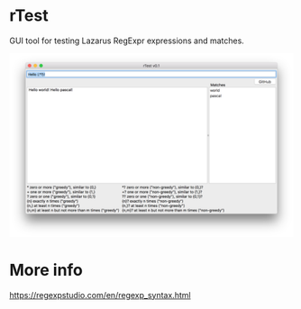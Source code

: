 # rTest
GUI tool for testing Lazarus RegExpr expressions and matches.

<img src="screenshot.png" />

# More info
https://regexpstudio.com/en/regexp_syntax.html
